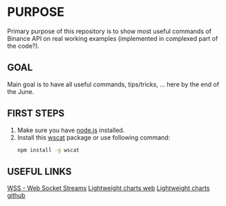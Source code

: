 # PURPOSE
Primary purpose of this repository is to show most useful commands of Binance API on real working examples (implemented in complexed part of the code?).

## GOAL
Main goal is to have all useful commands, tips/tricks, ... here by the end of the June.

## FIRST STEPS
1. Make sure you have [node.js](https://nodejs.org/en) installed.
2.  Install this [wscat](https://www.npmjs.com/package/wscat) package or use following command:
    ```bash
    npm install -g wscat 
    ```

## USEFUL LINKS
[WSS - Web Socket Streams](https://github.com/binance/binance-spot-api-docs/blob/master/web-socket-streams.md)
[Lightweight charts web](https://www.tradingview.com/lightweight-charts/)
[Lightweight charts github](https://github.com/tradingview/lightweight-charts)